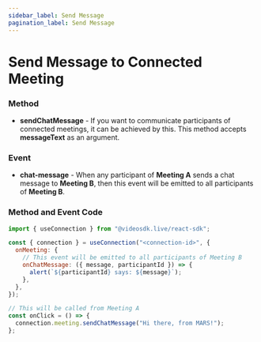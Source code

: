 ```yaml
---
sidebar_label: Send Message
pagination_label: Send Message
---
```


# Send Message to Connected Meeting

### Method

- **sendChatMessage** - If you want to communicate participants of connected meetings, it can be achieved by this. This method accepts **messageText** as an argument.

### Event

- **chat-message** - When any participant of **Meeting A** sends a chat message to **Meeting B**, then this event will be emitted to all participants of **Meeting B**.

### **Method and Event Code**


```js
import { useConnection } from "@videosdk.live/react-sdk";

const { connection } = useConnection("<connection-id>", {
  onMeeting: {
    // This event will be emitted to all participants of Meeting B
    onChatMessage: ({ message, participantId }) => {
      alert(`${participantId} says: ${message}`);
    },
  },
});

// This will be called from Meeting A
const onClick = () => {
  connection.meeting.sendChatMessage("Hi there, from MARS!");
};
```